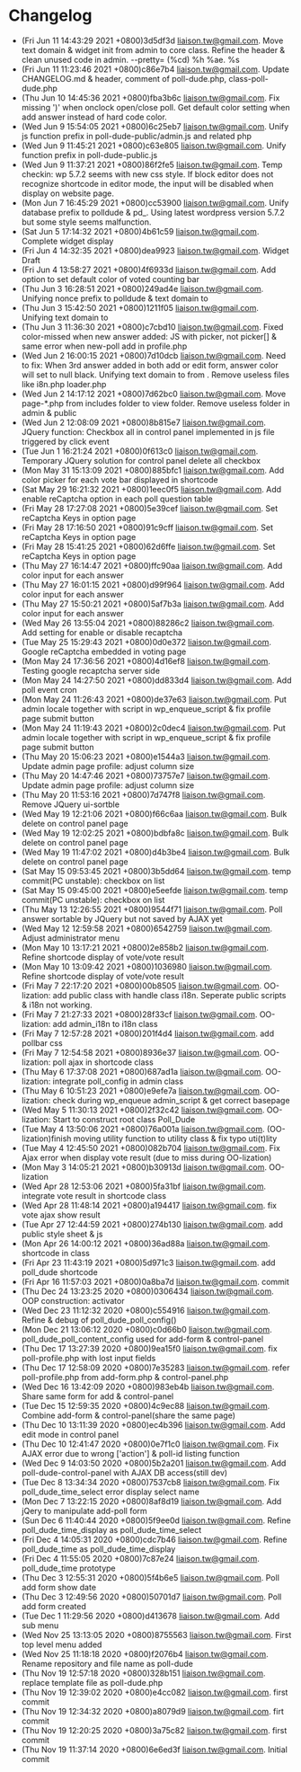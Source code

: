 # Changelog
* (Fri Jun 11 14:43:29 2021 +0800)3d5df3d liaison.tw@gmail.com. Move text domain & widget init from admin to core class. Refine the header & clean unused code in admin. --pretty= (%cd) %h %ae. %s
* (Fri Jun 11 11:23:46 2021 +0800)c86e7b4 liaison.tw@gmail.com. Update CHANGELOG.md & header, comment of poll-dude.php, class-poll-dude.php
* (Thu Jun 10 14:45:36 2021 +0800)fba3b6c liaison.tw@gmail.com. Fix missing ')' when onclock open/close poll. Get default color setting when add answer instead of hard code color.
* (Wed Jun 9 15:54:05 2021 +0800)6c25eb7 liaison.tw@gmail.com. Unify js function prefix in poll-dude-public/admin.js and related php
* (Wed Jun 9 11:45:21 2021 +0800)c63e805 liaison.tw@gmail.com. Unify function prefix in poll-dude-public.js
* (Wed Jun 9 11:37:21 2021 +0800)86f2fe5 liaison.tw@gmail.com. Temp checkin: wp 5.7.2 seems with new css style. If block editor does not recognize shortcode in editor mode, the input will be disabled when display on website page.
* (Mon Jun 7 16:45:29 2021 +0800)cc53900 liaison.tw@gmail.com. Unify database prefix to polldude & pd_. Using latest wordpress version 5.7.2 but some style seems malfunction.
* (Sat Jun 5 17:14:32 2021 +0800)4b61c59 liaison.tw@gmail.com. Complete widget display
* (Fri Jun 4 14:32:35 2021 +0800)dea9923 liaison.tw@gmail.com. Widget Draft
* (Fri Jun 4 13:58:27 2021 +0800)4f6933d liaison.tw@gmail.com. Add option to set default color of voted counting bar
* (Thu Jun 3 16:28:51 2021 +0800)249ad4e liaison.tw@gmail.com. Unifying nonce prefix to polldude & text domain to <poll-dude>
* (Thu Jun 3 15:42:50 2021 +0800)1211f05 liaison.tw@gmail.com. Unifying text domain to <poll-dude>
* (Thu Jun 3 11:36:30 2021 +0800)c7cbd10 liaison.tw@gmail.com. Fixed color-missed when new answer added: JS with picker, not picker[] & same error when new-poll add in profile.php
* (Wed Jun 2 16:00:15 2021 +0800)7d10dcb liaison.tw@gmail.com. Need to fix: When 3rd answer added in both add or edit form, answer color will set to null black. Unifying text domain to <poll-dude> from <poll-dude-domain>. Remove useless files like i8n.php loader.php
* (Wed Jun 2 14:17:12 2021 +0800)7d62bc0 liaison.tw@gmail.com. Move page-*.php from includes folder to view folder. Remove useless <partial> folder in admin & public
* (Wed Jun 2 12:08:09 2021 +0800)8b815e7 liaison.tw@gmail.com. JQuery function: Checkbox all in control panel implemented in js file triggered by click event
* (Tue Jun 1 16:21:24 2021 +0800)0f613c0 liaison.tw@gmail.com. Temporary JQuery solution for control panel delete all checkbox
* (Mon May 31 15:13:09 2021 +0800)885bfc1 liaison.tw@gmail.com. Add color picker for each vote bar displayed in shortcode
* (Sat May 29 16:21:32 2021 +0800)1eec0f5 liaison.tw@gmail.com. Add enable reCaptcha option in each poll question table
* (Fri May 28 17:27:08 2021 +0800)5e39cef liaison.tw@gmail.com. Set reCaptcha Keys in option page
* (Fri May 28 17:16:50 2021 +0800)91c9cff liaison.tw@gmail.com. Set reCaptcha Keys in option page
* (Fri May 28 15:41:25 2021 +0800)62d6ffe liaison.tw@gmail.com. Set reCaptcha Keys in option page
* (Thu May 27 16:14:47 2021 +0800)ffc90aa liaison.tw@gmail.com. Add color input for each answer
* (Thu May 27 16:01:15 2021 +0800)d99f964 liaison.tw@gmail.com. Add color input for each answer
* (Thu May 27 15:50:21 2021 +0800)5af7b3a liaison.tw@gmail.com. Add color input for each answer
* (Wed May 26 13:55:04 2021 +0800)88286c2 liaison.tw@gmail.com. Add setting for enable or disable recaptcha
* (Tue May 25 15:29:43 2021 +0800)0d0e372 liaison.tw@gmail.com. Google reCaptcha embedded in voting page
* (Mon May 24 17:36:56 2021 +0800)4d16ef8 liaison.tw@gmail.com. Testing google recaptcha server side
* (Mon May 24 14:27:50 2021 +0800)dd833d4 liaison.tw@gmail.com. Add poll event cron
* (Mon May 24 11:26:43 2021 +0800)de37e63 liaison.tw@gmail.com. Put admin locale together with script in wp_enqueue_script & fix profile page submit button
* (Mon May 24 11:19:43 2021 +0800)2c0dec4 liaison.tw@gmail.com. Put admin locale together with script in wp_enqueue_script & fix profile page submit button
* (Thu May 20 15:06:23 2021 +0800)e1544a3 liaison.tw@gmail.com. Update admin page profile: adjust column size
* (Thu May 20 14:47:46 2021 +0800)73757e7 liaison.tw@gmail.com. Update admin page profile: adjust column size
* (Thu May 20 11:53:16 2021 +0800)7d747f8 liaison.tw@gmail.com. Remove JQuery ui-sortble
* (Wed May 19 12:21:06 2021 +0800)f66c6aa liaison.tw@gmail.com. Bulk delete on control panel page
* (Wed May 19 12:02:25 2021 +0800)bdbfa8c liaison.tw@gmail.com. Bulk delete on control panel page
* (Wed May 19 11:47:02 2021 +0800)d4b3be4 liaison.tw@gmail.com. Bulk delete on control panel page
* (Sat May 15 09:53:45 2021 +0800)3b5dd64 liaison.tw@gmail.com. temp commit(PC unstable): checkbox on list
* (Sat May 15 09:45:00 2021 +0800)e5eefde liaison.tw@gmail.com. temp commit(PC unstable): checkbox on list
* (Thu May 13 12:26:55 2021 +0800)9544f71 liaison.tw@gmail.com. Poll answer sortable by JQuery but not saved by AJAX yet
* (Wed May 12 12:59:58 2021 +0800)6542759 liaison.tw@gmail.com. Adjust administrator menu
* (Mon May 10 13:17:21 2021 +0800)2e858b2 liaison.tw@gmail.com. Refine shortcode display of vote/vote result
* (Mon May 10 13:09:42 2021 +0800)1036980 liaison.tw@gmail.com. Refine shortcode display of vote/vote result
* (Fri May 7 22:17:20 2021 +0800)00b8505 liaison.tw@gmail.com. OO-lization: add public class with handle class i18n. Seperate public scripts & i18n not working.
* (Fri May 7 21:27:33 2021 +0800)28f33cf liaison.tw@gmail.com. OO-lization: add admin_i18n to i18n class
* (Fri May 7 12:57:28 2021 +0800)201f4d4 liaison.tw@gmail.com. add pollbar css
* (Fri May 7 12:54:58 2021 +0800)8936e37 liaison.tw@gmail.com. OO-lization: poll ajax in shortcode class
* (Thu May 6 17:37:08 2021 +0800)687ad1a liaison.tw@gmail.com. OO-lization: integrate poll_config in admin class
* (Thu May 6 10:51:23 2021 +0800)e9efe7a liaison.tw@gmail.com. OO-lization: check  during wp_enqueue admin_script & get correct basepage
* (Wed May 5 11:30:13 2021 +0800)2f32c42 liaison.tw@gmail.com. OO-lization: Start to construct root class Poll_Dude
* (Tue May 4 13:50:06 2021 +0800)76a001a liaison.tw@gmail.com. (OO-lization)finish moving utility function to utility class & fix typo uti(t)lity
* (Tue May 4 12:45:50 2021 +0800)082b704 liaison.tw@gmail.com. Fix Ajax error when display vote result (due to miss during OO-lization)
* (Mon May 3 14:05:21 2021 +0800)b30913d liaison.tw@gmail.com. OO-lization
* (Wed Apr 28 12:53:06 2021 +0800)5fa31bf liaison.tw@gmail.com. integrate vote result in shortcode class
* (Wed Apr 28 11:48:14 2021 +0800)a194417 liaison.tw@gmail.com. fix vote ajax show result
* (Tue Apr 27 12:44:59 2021 +0800)274b130 liaison.tw@gmail.com. add public style sheet & js
* (Mon Apr 26 14:00:12 2021 +0800)36ad88a liaison.tw@gmail.com. shortcode in class
* (Fri Apr 23 11:43:19 2021 +0800)5d971c3 liaison.tw@gmail.com. add poll_dude shortcode
* (Fri Apr 16 11:57:03 2021 +0800)0a8ba7d liaison.tw@gmail.com. commit
* (Thu Dec 24 13:23:25 2020 +0800)0306434 liaison.tw@gmail.com. OOP construction: activator
* (Wed Dec 23 11:12:32 2020 +0800)c554916 liaison.tw@gmail.com. Refine & debug of poll_dude_poll_config()
* (Mon Dec 21 13:06:12 2020 +0800)c0d66b0 liaison.tw@gmail.com. poll_dude_poll_content_config used for add-form & control-panel
* (Thu Dec 17 13:27:39 2020 +0800)9ea15f0 liaison.tw@gmail.com. fix poll-profile.php with lost input fields
* (Thu Dec 17 12:58:09 2020 +0800)7e35283 liaison.tw@gmail.com. refer poll-profile.php from add-form.php & control-panel.php
* (Wed Dec 16 13:42:09 2020 +0800)983eb4b liaison.tw@gmail.com. Share same form for add & control-panel
* (Tue Dec 15 12:59:35 2020 +0800)4c9ec88 liaison.tw@gmail.com. Combine add-form & control-panel(share the same page)
* (Thu Dec 10 13:11:39 2020 +0800)ec4b396 liaison.tw@gmail.com. Add edit mode in control panel
* (Thu Dec 10 12:41:47 2020 +0800)0e7f1c0 liaison.tw@gmail.com. Fix AJAX error due to wrong ['action'] & poll-id listing function
* (Wed Dec 9 14:03:50 2020 +0800)5b2a201 liaison.tw@gmail.com. Add poll-dude-control-panel with AJAX DB access(still dev)
* (Tue Dec 8 13:34:34 2020 +0800)7537cb8 liaison.tw@gmail.com. Fix poll_dude_time_select error display select name
* (Mon Dec 7 13:22:15 2020 +0800)8af8d19 liaison.tw@gmail.com. Add jQery to manipulate add-poll form
* (Sun Dec 6 11:40:44 2020 +0800)5f9ee0d liaison.tw@gmail.com. Refine poll_dude_time_display as poll_dude_time_select
* (Fri Dec 4 14:05:31 2020 +0800)cdc7b46 liaison.tw@gmail.com. Refine poll_dude_time as poll_dude_time_display
* (Fri Dec 4 11:55:05 2020 +0800)7c87e24 liaison.tw@gmail.com. poll_dude_time prototype
* (Thu Dec 3 12:55:31 2020 +0800)5f4b6e5 liaison.tw@gmail.com. Poll add form show date
* (Thu Dec 3 12:49:56 2020 +0800)50701d7 liaison.tw@gmail.com. Poll add form created
* (Tue Dec 1 11:29:56 2020 +0800)d413678 liaison.tw@gmail.com. Add sub menu
* (Wed Nov 25 13:13:05 2020 +0800)8755563 liaison.tw@gmail.com. First top level menu added
* (Wed Nov 25 11:18:18 2020 +0800)f2076b4 liaison.tw@gmail.com. Rename repository and file name as poll-dude
* (Thu Nov 19 12:57:18 2020 +0800)328b151 liaison.tw@gmail.com. replace template file as poll-dude.php
* (Thu Nov 19 12:39:02 2020 +0800)e4cc082 liaison.tw@gmail.com. first commit
* (Thu Nov 19 12:34:32 2020 +0800)a8079d9 liaison.tw@gmail.com. firt commit
* (Thu Nov 19 12:20:25 2020 +0800)3a75c82 liaison.tw@gmail.com. first commit
* (Thu Nov 19 11:37:14 2020 +0800)6e6ed3f liaison.tw@gmail.com. Initial commit
